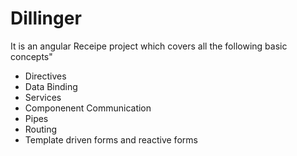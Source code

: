 # Dillinger


It is an angular Receipe project which covers all the following basic concepts"
  - Directives
  - Data Binding
  - Services
  - Componenent Communication 
  - Pipes
  - Routing 
  - Template driven forms and reactive forms
